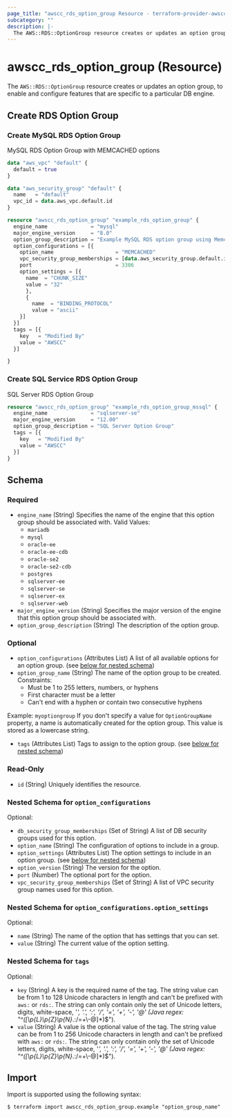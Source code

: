 ```yaml
---
page_title: "awscc_rds_option_group Resource - terraform-provider-awscc"
subcategory: ""
description: |-
  The AWS::RDS::OptionGroup resource creates or updates an option group, to enable and configure features that are specific to a particular DB engine.
---
```


# awscc_rds_option_group (Resource)

The ``AWS::RDS::OptionGroup`` resource creates or updates an option group, to enable and configure features that are specific to a particular DB engine.

## Create RDS Option Group

### Create MySQL RDS Option Group
MySQL RDS Option Group with MEMCACHED options
```terraform
data "aws_vpc" "default" {
  default = true
}

data "aws_security_group" "default" {
  name   = "default"
  vpc_id = data.aws_vpc.default.id
}

resource "awscc_rds_option_group" "example_rds_option_group" {
  engine_name              = "mysql"
  major_engine_version     = "8.0"
  option_group_description = "Example MySQL RDS option group using Memcached"
  option_configurations = [{
    option_name                    = "MEMCACHED"
    vpc_security_group_memberships = [data.aws_security_group.default.id]
    port                           = 3306
    option_settings = [{
      name  = "CHUNK_SIZE"
      value = "32"
      },
      {
        name  = "BINDING_PROTOCOL"
        value = "ascii"
    }]
  }]
  tags = [{
    key   = "Modified By"
    value = "AWSCC"
  }]

}
```

### Create SQL Service RDS Option Group
SQL Server RDS Option Group 
```terraform
resource "awscc_rds_option_group" "example_rds_option_group_mssql" {
  engine_name              = "sqlserver-se"
  major_engine_version     = "12.00"
  option_group_description = "SQL Server Option Group"
  tags = [{
    key   = "Modified By"
    value = "AWSCC"
  }]
}
```

<!-- schema generated by tfplugindocs -->
## Schema

### Required

- `engine_name` (String) Specifies the name of the engine that this option group should be associated with.
 Valid Values: 
  +   ``mariadb`` 
  +   ``mysql`` 
  +   ``oracle-ee`` 
  +   ``oracle-ee-cdb`` 
  +   ``oracle-se2`` 
  +   ``oracle-se2-cdb`` 
  +   ``postgres`` 
  +   ``sqlserver-ee`` 
  +   ``sqlserver-se`` 
  +   ``sqlserver-ex`` 
  +   ``sqlserver-web``
- `major_engine_version` (String) Specifies the major version of the engine that this option group should be associated with.
- `option_group_description` (String) The description of the option group.

### Optional

- `option_configurations` (Attributes List) A list of all available options for an option group. (see [below for nested schema](#nestedatt--option_configurations))
- `option_group_name` (String) The name of the option group to be created.
 Constraints:
  +  Must be 1 to 255 letters, numbers, or hyphens
  +  First character must be a letter
  +  Can't end with a hyphen or contain two consecutive hyphens
  
 Example: ``myoptiongroup``
 If you don't specify a value for ``OptionGroupName`` property, a name is automatically created for the option group.
  This value is stored as a lowercase string.
- `tags` (Attributes List) Tags to assign to the option group. (see [below for nested schema](#nestedatt--tags))

### Read-Only

- `id` (String) Uniquely identifies the resource.

<a id="nestedatt--option_configurations"></a>
### Nested Schema for `option_configurations`

Optional:

- `db_security_group_memberships` (Set of String) A list of DB security groups used for this option.
- `option_name` (String) The configuration of options to include in a group.
- `option_settings` (Attributes List) The option settings to include in an option group. (see [below for nested schema](#nestedatt--option_configurations--option_settings))
- `option_version` (String) The version for the option.
- `port` (Number) The optional port for the option.
- `vpc_security_group_memberships` (Set of String) A list of VPC security group names used for this option.

<a id="nestedatt--option_configurations--option_settings"></a>
### Nested Schema for `option_configurations.option_settings`

Optional:

- `name` (String) The name of the option that has settings that you can set.
- `value` (String) The current value of the option setting.



<a id="nestedatt--tags"></a>
### Nested Schema for `tags`

Optional:

- `key` (String) A key is the required name of the tag. The string value can be from 1 to 128 Unicode characters in length and can't be prefixed with ``aws:`` or ``rds:``. The string can only contain only the set of Unicode letters, digits, white-space, '_', '.', ':', '/', '=', '+', '-', '@' (Java regex: "^([\\p{L}\\p{Z}\\p{N}_.:/=+\\-@]*)$").
- `value` (String) A value is the optional value of the tag. The string value can be from 1 to 256 Unicode characters in length and can't be prefixed with ``aws:`` or ``rds:``. The string can only contain only the set of Unicode letters, digits, white-space, '_', '.', ':', '/', '=', '+', '-', '@' (Java regex: "^([\\p{L}\\p{Z}\\p{N}_.:/=+\\-@]*)$").

## Import

Import is supported using the following syntax:

```shell
$ terraform import awscc_rds_option_group.example "option_group_name"
```